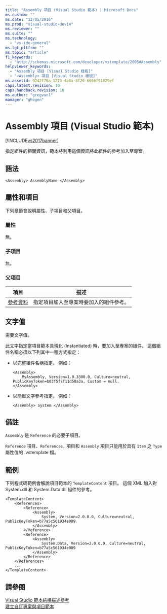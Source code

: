 ```yaml
---
title: "Assembly 項目 (Visual Studio 範本) | Microsoft Docs"
ms.custom: ""
ms.date: "12/05/2016"
ms.prod: "visual-studio-dev14"
ms.reviewer: ""
ms.suite: ""
ms.technology: 
  - "vs-ide-general"
ms.tgt_pltfrm: ""
ms.topic: "article"
f1_keywords: 
  - "http://schemas.microsoft.com/developer/vstemplate/2005#Assembly"
helpviewer_keywords: 
  - "Assembly 項目 [Visual Studio 樣板]"
  - "<Assembly> 項目 [Visual Studio 樣板]"
ms.assetid: 9242f76a-1273-4b8a-8f26-6606f91829ef
caps.latest.revision: 10
caps.handback.revision: 10
ms.author: "gregvanl"
manager: "ghogen"
---
```

# Assembly 項目 (Visual Studio 範本)
[!INCLUDE[vs2017banner](../code-quality/includes/vs2017banner.md)]

指定組件的相關資訊，範本將利用這個資訊將此組件的參考加入至專案。  
  
## 語法  
  
```  
<Assembly> AssemblyName </Assembly>  
```  
  
## 屬性和項目  
 下列章節會說明屬性、子項目和父項目。  
  
### 屬性  
 無。  
  
### 子項目  
 無。  
  
### 父項目  
  
|項目|描述|  
|--------|--------|  
|[參考資料](../extensibility/reference-element-visual-studio-templates.md)|指定項目加入至專案時要加入的組件參考。|  
  
## 文字值  
 需要文字值。  
  
 此文字指定當項目範本具現化 \(Instantiated\) 時，要加入至專案的組件。  這個組件名稱必須以下列其中一種方式指定：  
  
-   以完整組件名稱指定。  例如：  
  
    ```  
    <Assembly>  
        MyAssembly, Version=1.0.3300.0, Culture=neutral, PublicKeyToken=b03f5f7f11d50a3a, Custom = null.  
    </Assembly>  
    ```  
  
-   以簡單文字參考指定。  例如：  
  
    ```  
    <Assembly> System </Assembly>  
    ```  
  
## 備註  
 `Assembly` 是 `Reference` 的必要子項目。  
  
 `Reference` 項目、`References,` 項目和 `Assembly` 項目只能用於具有 `Item` 之 `Type` 屬性值的 .vstemplate 檔。  
  
## 範例  
 下列程式碼範例會解說項目範本的 `TemplateContent` 項目。  這個 XML 加入對 System.dll 和 System.Data.dll 組件的參考。  
  
```  
<TemplateContent>  
    <References>  
        <Reference>  
            <Assembly>  
                System, Version=2.0.0.0, Culture=neutral, PublicKeyToken=b77a5c561934e089  
            </Assembly>  
        </Reference>  
        <Reference>  
            <Assembly>  
                System.Data, Version=2.0.0.0, Culture=neutral, PublicKeyToken=b77a5c561934e089  
            </Assembly>  
        </Reference>  
    </References>  
    ...  
</TemplateContent>  
```  
  
## 請參閱  
 [Visual Studio 範本結構描述參考](../extensibility/visual-studio-template-schema-reference.md)   
 [建立自訂專案與項目範本](../ide/creating-project-and-item-templates.md)